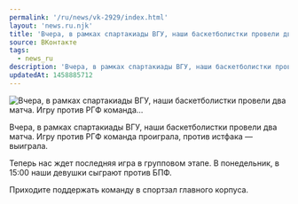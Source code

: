 ```yaml
---
permalink: '/ru/news/vk-2929/index.html'
layout: 'news.ru.njk'
title: 'Вчера, в рамках спартакиады ВГУ, наши баскетболистки провели два матча. Игру против РГФ команда…'
source: ВКонтакте
tags:
  - news_ru
description: 'Вчера, в рамках спартакиады ВГУ, наши баскетболистки провели два матча. Игру против РГФ команда…'
updatedAt: 1458885712
---
```

![Вчера, в рамках спартакиады ВГУ, наши баскетболистки провели два матча. Игру против РГФ команда…](https://sun9-74.userapi.com/impf/VuSA6FIEAvvyTHLBuMfeE6092SsDPqA5nz1Bog/kMvuHzEEoiw.jpg?size=1200x765&quality=96&proxy=1&sign=1ec492a5796c1c8c6912cc4208ea8609&c_uniq_tag=VpY0IQ_soAQ9sKlBCaApykx7SSwccn7k6exRDzvHBfE&type=album)

Вчера, в рамках спартакиады ВГУ, наши баскетболистки провели два матча. Игру против РГФ команда проиграла, против истфака — выиграла.

Теперь нас ждет последняя игра в групповом этапе. В понедельник, в 15:00 наши девушки сыграют против БПФ.

Приходите поддержать команду в спортзал главного корпуса.
